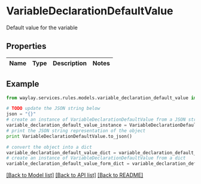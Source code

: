 # VariableDeclarationDefaultValue

Default value for the variable

## Properties

Name | Type | Description | Notes
------------ | ------------- | ------------- | -------------

## Example

```python
from waylay.services.rules.models.variable_declaration_default_value import VariableDeclarationDefaultValue

# TODO update the JSON string below
json = "{}"
# create an instance of VariableDeclarationDefaultValue from a JSON string
variable_declaration_default_value_instance = VariableDeclarationDefaultValue.from_json(json)
# print the JSON string representation of the object
print VariableDeclarationDefaultValue.to_json()

# convert the object into a dict
variable_declaration_default_value_dict = variable_declaration_default_value_instance.to_dict()
# create an instance of VariableDeclarationDefaultValue from a dict
variable_declaration_default_value_form_dict = variable_declaration_default_value.from_dict(variable_declaration_default_value_dict)
```
[[Back to Model list]](../README.md#documentation-for-models) [[Back to API list]](../README.md#documentation-for-api-endpoints) [[Back to README]](../README.md)



